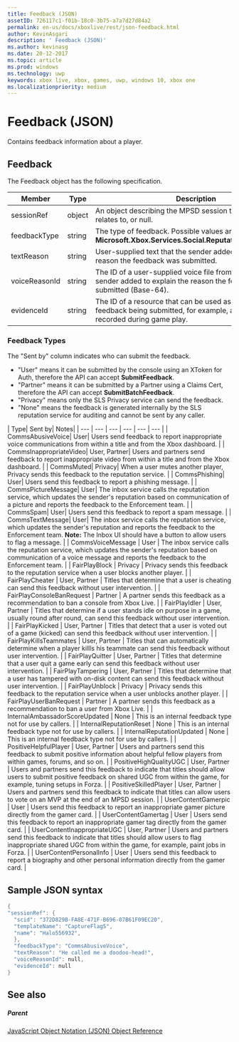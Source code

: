 ```yaml
---
title: Feedback (JSON)
assetID: 726117c1-f01b-18c0-3b75-a7a7d27d84a2
permalink: en-us/docs/xboxlive/rest/json-feedback.html
author: KevinAsgari
description: ' Feedback (JSON)'
ms.author: kevinasg
ms.date: 20-12-2017
ms.topic: article
ms.prod: windows
ms.technology: uwp
keywords: xbox live, xbox, games, uwp, windows 10, xbox one
ms.localizationpriority: medium
---
```



# Feedback (JSON)
Contains feedback information about a player.
<a id="ID4EN"></a>


## Feedback

The Feedback object has the following specification.

| Member| Type| Description|
| --- | --- | --- |
| sessionRef| object | An object describing the MPSD session this feedback relates to, or null. |
| feedbackType| string | The type of feedback. Possible values are defined in the <b>Microsoft.Xbox.Services.Social.ReputationFeedbackType</b>. |
| textReason| string| User-supplied text that the sender added to explain the reason the feedback was submitted. |
| voiceReasonId| string| The ID of a user-supplied voice file from Kinect that the sender added to explain the reason the feedback was submitted (Base-64). |
| evidenceId| string| The ID of a resource that can be used as evidence of the feedback being submitted, for example, a video file recorded during game play. |

<a id="ID4EVC"></a>


### Feedback Types

The "Sent by" column indicates who can submit the feedback.

   * "User" means it can be submitted by the console using an XToken for Auth, therefore the API can accept **SubmitFeedback**.
   * "Partner" means it can be submitted by a Partner using a Claims Cert, therefore the API can accept **SubmitBatchFeedback**.
   * "Privacy" means only the SLS Privacy service can send the feedback.
   * "None" means the feedback is generated internally by the SLS reputation service for auditing and cannot be sent by any caller.

| Type| Sent by| Notes|
| --- | --- | --- | --- | --- | --- |
| CommsAbusiveVoice| User| Users send feedback to report inappropriate voice communications from within a title and from the Xbox dashboard. |
| CommsInappropriateVideo| User, Partner| Users and partners send feedback to report inappropriate video from within a title and from the Xbox dashboard. |
| CommsMuted| Privacy| When a user mutes another player, Privacy sends this feedback to the reputation service. |
| CommsPhishing| User| Users send this feedback to report a phishing message. |
| CommsPictureMessage| User| The inbox service calls the reputation service, which updates the sender's reputation based on communication of a picture and reports the feedback to the Enforcement team. |
| CommsSpam| User| Users send this feedback to report a spam message. |
| CommsTextMessage| User| The inbox service calls the reputation service, which updates the sender's reputation and reports the feedback to the Enforcement team. **Note:** The Inbox UI should have a button to allow users to flag a message. |
  | CommsVoiceMessage | User | The inbox service calls the reputation service, which updates the sender's reputation based on communication of a voice message and reports the feedback to the Enforcement team.  |
  | FairPlayBlock | Privacy | Privacy sends this feedback to the reputation service when a user blocks another player.  |
  | FairPlayCheater | User, Partner | Titles that determine that a user is cheating can send this feedback without user intervention.  |
  | FairPlayConsoleBanRequest | Partner | A partner sends this feedback as a recommendation to ban a console from Xbox Live.  |
  | FairPlayIdler | User, Partner | Titles that determine if a user stands idle on purpose in a game, usually round after round, can send this feedback without user intervention.  |
  | FairPlayKicked | User, Partner | Titles that detect that a user is voted out of a game (kicked) can send this feedback without user intervention.  |
  | FairPlayKillsTeammates | User, Partner | Titles that can automatically determine when a player killls his teammate can send this feedback without user intervention.  |
  | FairPlayQuitter | User, Partner | Titles that determine that a user quit a game early can send this feedback without user intervention.  |
  | FairPlayTampering | User, Partner | Titles that determine that a user has tampered with on-disk content can send this feedback without user intervention.  |
  | FairPlayUnblock | Privacy | Privacy sends this feedback to the reputation service when a user unblocks another player.  |
  | FairPlayUserBanRequest | Partner | A partner sends this feedback as a recommendation to ban a user from Xbox Live.  |
  | InternalAmbassadorScoreUpdated | None | This is an internal feedback type not for use by callers.  |
  | InternalReputationReset | None | This is an internal feedback type not for use by callers.  |
  | InternalReputationUpdated | None | This is an internal feedback type not for use by callers.  |
  | PositiveHelpfulPlayer | User, Partner | Users and partners send this feedback to submit positive information about helpful fellow players from within games, forums, and so on.  |
  | PositiveHighQualityUGC | User, Partner | Users and partners send this feedback to indicate that titles should allow users to submit positive feedback on shared UGC from within the game, for example, tuning setups in Forza.  |
  | PositiveSkilledPlayer | User, Partner | Users and partners send this feedback to indicate that titles can allow users to vote on an MVP at the end of an MPSD session.  |
  | UserContentGamerpic | User | Users send this feedback to report an inappropriate gamer picture directly from the gamer card.  |
  | UserContentGamertag | User | Users send this feedback to report an inappropriate gamer tag directly from the gamer card.  |
  | UserContentInappropriateUGC | User, Partner | Users and partners send this feedback to indicate that titles should allow users to flag inappropriate shared UGC from within the game, for example, paint jobs in Forza.  |
  | UserContentPersonalInfo | User | Users send this feedback to report a biography and other personal information directly from the gamer card.  |

<a id="ID4EFEAC"></a>


## Sample JSON syntax


```cpp
{
"sessionRef": {
  "scid": "372D829B-FA8E-471F-B696-07B61F09EC20",
  "templateName": "CaptureFlag5",
  "name": "Halo556932",
  },
  "feedbackType": "CommsAbusiveVoice",
  "textReason": "He called me a doodoo-head!",
  "voiceReasonId": null,
  "evidenceId": null
}

```


<a id="ID4EOEAC"></a>


## See also

<a id="ID4EQEAC"></a>


##### Parent

[JavaScript Object Notation (JSON) Object Reference](atoc-xboxlivews-reference-json.md)
